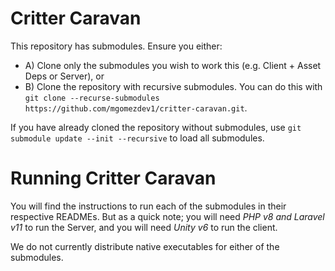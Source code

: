 # Critter Caravan

This repository has submodules. Ensure you either:
* A) Clone only the submodules you wish to work this (e.g. Client + Asset Deps or Server), or
* B) Clone the repository with recursive submodules. You can do this with `git clone --recurse-submodules https://github.com/mgomezdev1/critter-caravan.git`.

If you have already cloned the repository without submodules, use `git submodule update --init --recursive` to load all submodules.

# Running Critter Caravan

You will find the instructions to run each of the submodules in their respective READMEs. But as a quick note; you will need *PHP v8 and Laravel v11* to run the Server, and you will need *Unity v6* to run the client.

We do not currently distribute native executables for either of the submodules.
